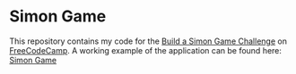 # Simon Game

This repository contains my code for the [Build a Simon Game Challenge](https://www.freecodecamp.com/challenges/build-a-simon-game) on [FreeCodeCamp](https://www.freecodecamp.com/). A working example of the application can be found here: [Simon Game](http://codepen.io/JosephVega/pen/qNvbkp)
